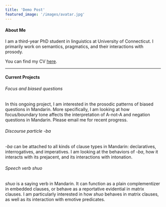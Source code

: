 ```yaml
---
title: 'Demo Post'
featured_image: '/images/avatar.jpg'
---
```


#### About Me

I am a third-year PhD student in linguistics at University of Connecticut. I primarily work on semantics, pragmatics, and their interactions with prosody.

You can find my CV [here](https://drive.google.com/file/d/1C7QQ-wQn9ePlPmtrJEAX0O46zD27cdoZ/view?usp=sharing).

---

#### Current Projects

###### Focus and biased questions

In this ongoing project, I am interested in the prosodic patterns of biased questions in Mandarin. More specifically, I am looking at how focus/boundary tone affects the interpretation of A-not-A and negation questions in Mandarin. Please email me for recent progress.




###### Discourse particle *-ba*

*-ba* can be attached to all kinds of clause types in Mandarin: declaratives, interrogatives, and imperatives. I am looking at the behaviors of *-ba*, how it interacts with its prejacent, and its interactions with intonation.



###### Speech verb *shuo*

*shuo* is a saying verb in Mandarin. It can function as a plain complementizer in embedded clauses, or behave as a reportative evidential in matrix clauses. I am particularly interested in how *shuo* behaves in matrix clauses, as well as its interaction with emotive predicates.
